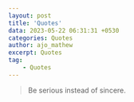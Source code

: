 ```yaml
---
layout: post
title: 'Quotes'
data: 2023-05-22 06:31:31 +0530
categories: Quotes
author: ajo_mathew
excerpt: Quotes
tag:
    - Quotes
---
```


> Be serious instead of sincere.